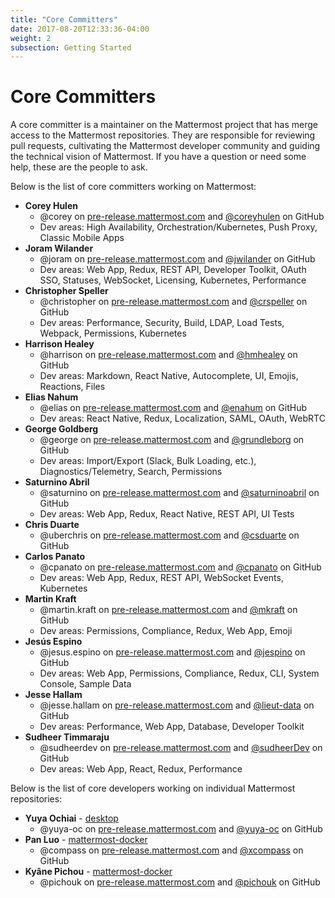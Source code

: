 ```yaml
---
title: "Core Committers"
date: 2017-08-20T12:33:36-04:00
weight: 2
subsection: Getting Started
---
```


# Core Committers

A core committer is a maintainer on the Mattermost project that has merge access to the Mattermost repositories. They are responsible for reviewing pull requests, cultivating the Mattermost developer community and guiding the technical vision of Mattermost. If you have a question or need some help, these are the people to ask.

Below is the list of core committers working on Mattermost:

- **Corey Hulen**
  - @corey on [pre-release.mattermost.com](https://pre-release.mattermost.com/core/messages/@corey) and [@coreyhulen](https://github.com/coreyhulen) on GitHub
  - Dev areas: High Availability, Orchestration/Kubernetes, Push Proxy, Classic Mobile Apps
- **Joram Wilander**
  - @joram on [pre-release.mattermost.com](https://pre-release.mattermost.com/core/messages/@joram) and [@jwilander](https://github.com/jwilander) on GitHub
  - Dev areas: Web App, Redux, REST API, Developer Toolkit, OAuth SSO, Statuses, WebSocket, Licensing, Kubernetes, Performance
- **Christopher Speller**
  - @christopher on [pre-release.mattermost.com](https://pre-release.mattermost.com/core/messages/@christopher) and [@crspeller](https://github.com/crspeller) on GitHub
  - Dev areas: Performance, Security, Build, LDAP, Load Tests, Webpack, Permissions, Kubernetes
- **Harrison Healey**
  - @harrison on [pre-release.mattermost.com](https://pre-release.mattermost.com/core/messages/@harrison) and [@hmhealey](https://github.com/hmhealey) on GitHub
  - Dev areas: Markdown, React Native, Autocomplete, UI, Emojis, Reactions, Files
- **Elias Nahum**
  - @elias on [pre-release.mattermost.com](https://pre-release.mattermost.com/core/messages/@elias) and [@enahum](https://github.com/enahum) on GitHub
  - Dev areas: React Native, Redux, Localization, SAML, OAuth, WebRTC
- **George Goldberg**
  - @george on [pre-release.mattermost.com](https://pre-release.mattermost.com/core/messages/@george) and [@grundleborg](https://github.com/grundleborg) on GitHub
  - Dev areas: Import/Export (Slack, Bulk Loading, etc.), Diagnostics/Telemetry, Search, Permissions
- **Saturnino Abril**
  - @saturnino on [pre-release.mattermost.com](https://pre-release.mattermost.com/core/messages/@saturnino) and [@saturninoabril](https://github.com/saturninoabril) on GitHub
  - Dev areas: Web App, Redux, React Native, REST API, UI Tests
- **Chris Duarte**
  - @uberchris on [pre-release.mattermost.com](https://pre-release.mattermost.com/core/messages/@uberchris) and [@csduarte](https://github.com/csduarte) on GitHub
- **Carlos Panato**
  - @cpanato on [pre-release.mattermost.com](https://pre-release.mattermost.com/core/messages/@cpanato) and [@cpanato](https://github.com/cpanato) on GitHub
  - Dev areas: Web App, Redux, REST API, WebSocket Events, Kubernetes
- **Martin Kraft**
  - @martin.kraft on [pre-release.mattermost.com](https://pre-release.mattermost.com/core/messages/@martin.kraft) and [@mkraft](https://github.com/mkraft) on GitHub
  - Dev areas: Permissions, Compliance, Redux, Web App, Emoji
- **Jesús Espino**
  - @jesus.espino on [pre-release.mattermost.com](https://pre-release.mattermost.com/core/messages/@jesus.espino) and [@jespino](https://github.com/jespino) on GitHub
  - Dev areas: Web App, Permissions, Compliance, Redux, CLI, System Console, Sample Data
- **Jesse Hallam**
  - @jesse.hallam on [pre-release.mattermost.com](https://pre-release.mattermost.com/core/messages/@jesse.hallam) and [@lieut-data](https://github.com/lieut-data) on GitHub
  - Dev areas: Performance, Web App, Database, Developer Toolkit
- **Sudheer Timmaraju**
  - @sudheerdev on [pre-release.mattermost.com](https://pre-release.mattermost.com/core/messages/@sudheerdev) and [@sudheerDev](https://github.com/sudheerDev) on GitHub
  - Dev areas: Web App, React, Redux, Performance

Below is the list of core developers working on individual Mattermost repositories:

- **Yuya Ochiai** - [desktop](https://github.com/mattermost/desktop)
  - @yuya-oc on [pre-release.mattermost.com](https://pre-release.mattermost.com/core/messages/@yuya-oc) and [@yuya-oc](https://github.com/yuya-oc) on GitHub
- **Pan Luo** - [mattermost-docker](https://github.com/mattermost/mattermost-docker)
  - @compass on [pre-release.mattermost.com](https://pre-release.mattermost.com/core/messages/@compass) and [@xcompass](https://github.com/xcompass) on GitHub
- **Kyâne Pichou** - [mattermost-docker](https://github.com/mattermost/mattermost-docker)
  - @pichouk on [pre-release.mattermost.com](https://pre-release.mattermost.com/core/messages/@pichouk) and [@pichouk](https://github.com/pichouk) on GitHub

